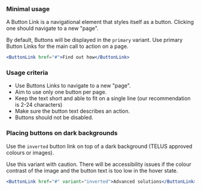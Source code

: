 ### Minimal usage

A Button Link is a navigational element that styles itself as a button. Clicking one should navigate to a new "page".

By default, Buttons will be displayed in the `primary` variant. Use primary Button Links for the main call to action on a page.

```jsx
<ButtonLink href="#">Find out how</ButtonLink>
```

### Usage criteria

* Use Buttons Links to navigate to a new "page".
* Aim to use only one button per page.
* Keep the text short and able to fit on a single line (our recommendation is 2-24 characters)
* Make sure the button text describes an action.
* Buttons should not be disabled.

### Placing buttons on dark backgrounds

Use the `inverted` button link on top of a dark background (TELUS approved colours or images).

Use this variant with caution. There will be accessibility issues if the colour contrast of the image and the button text is too low in the hover state.

```jsx { "props": { "className": "docs_hero" }}
<ButtonLink href="#" variant="inverted">Advanced solutions</ButtonLink>
```
